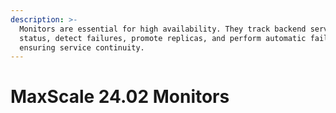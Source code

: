 ```yaml
---
description: >-
  Monitors are essential for high availability. They track backend server
  status, detect failures, promote replicas, and perform automatic failovers,
  ensuring service continuity.
---
```


# MaxScale 24.02 Monitors

